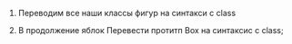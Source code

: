1. Переводим все наши классы фигур на синтакси с class

2. В продолжение яблок
  Перевести протитп Box на синтаксис с class;